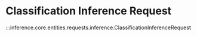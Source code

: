 # Classification Inference Request

:::inference.core.entities.requests.inference.ClassificationInferenceRequest